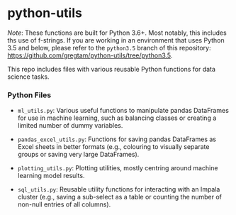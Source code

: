 # python-utils
*Note*: These functions are built for Python 3.6+. Most notably, this includes ths use of f-strings. If you are working in an environment that uses Python 3.5 and below, please refer to the `python3.5` branch of this repository: <https://github.com/gregtam/python-utils/tree/python3.5>.

This repo includes files with various reusable Python functions for data science tasks.

### Python Files
- `ml_utils.py`: Various useful functions to manipulate pandas DataFrames for use in machine learning, such as balancing classes or creating a limited number of dummy variables.

- `pandas_excel_utils.py`: Functions for saving pandas DataFrames as Excel sheets in better formats (e.g., colouring to visually separate groups or saving very large DataFrames).

- `plotting_utils.py`: Plotting utilities, mostly centring around machine learning model results.

- `sql_utils.py`: Reusable utility functions for interacting with an Impala cluster (e.g., saving a sub-select as a table or counting the number of non-null entries of all columns).
